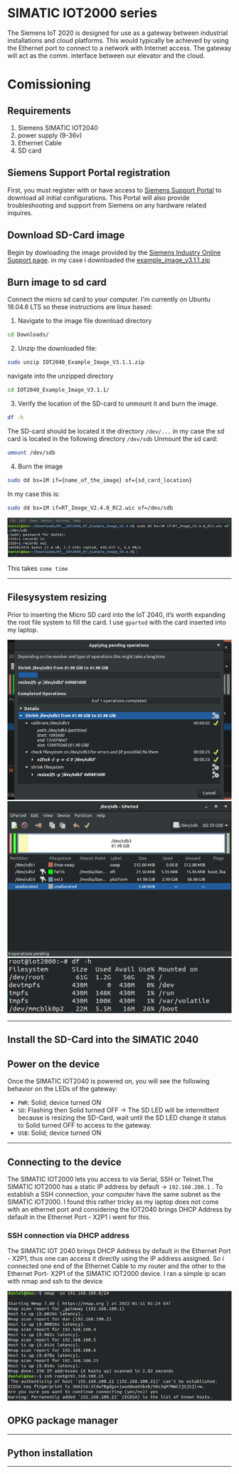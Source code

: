 # SIMATIC IOT2000 series 
The Siemens IoT 2020 is designed for use as a gateway between industrial installations and cloud platforms. This would typically be achieved by using the Ethernet port to connect to a network with Internet access. The gateway will act as the comm. interface between our elevator and the cloud. 

# Comissioning
## Requirements
1. Siemens SIMATIC IOT2040
2. power supply (9-36v)
3. Ethernet Cable
4. SD card

## Siemens Support Portal registration
First, you must register with or have access to [Siemens Support Portal](https://support.industry.siemens.com/) to download all initial configurations. This Portal will also provide troubleshooting and support from Siemens on any hardware related inquires. 

## Download SD-Card image 
Begin by dowloading the image provided by the [Siemens Industry Online Support page](https://support.industry.siemens.com/cs/document/109741799/downloads-for-simatic-iot20x0?dti=0&lc=en-WW).
in my case i downloaded the [example_image_v3.1.1.zip](https://support.industry.siemens.com/cs/attachments/109741799/IOT2040_Example_Image_V3.1.1.zip)

## Burn image to sd card
Connect the micro sd card to your computer. I'm currently on Ubuntu 18.04.6 LTS so these instructions are linux based:
1. Navigate to the image file download directory
```bash
cd Downloads/
``` 
2. Unzip the downloaded file:
```bash
sudo unzip IOT2040_Example_Image_V3.1.1.zip
```
navigate into the unzipped directory
```bash
cd IOT2040_Example_Image_V3.1.1/
```
3. Verify the location of the SD-card to unmount it and burn the image.
```bash
df -h
```
The SD-card should be located it the directory `/dev/...` in my case the sd card is located in the following directory `/dev/sdb`
Unmount the sd card:
```bash
umount /dev/sdb
```
4. Burn the image 
```bash
sudo dd bs=1M if={name_of_the_image} of={sd_card_location}
```
In my case this is:
```bash
sudo dd bs=1M if=RT_Image_V2.4.0_RC2.wic of=/dev/sdb
```
<img src="images/burn_image.png"></img>

This takes `some time`

---

## Filesysystem resizing
Prior to inserting the Micro SD card into the IoT 2040, it’s worth expanding the root file system to fill the card. I use `gparted` with the card inserted into my laptop.

<img src="images/fs_resizing.png"></img>
<img src="images/fs_resizing_2.png"></img>
<img src="images/fs_output.png"></img>

---

## Install the SD-Card into the SIMATIC 2040
## Power on the device
Once the SIMATIC IOT2040 is powered on, you will see the following behavior on the LEDs of the gateway:
* `PWR`: Solid; device turned ON 
* `SD`: Flashing then Solid turned OFF -> The SD LED will be intermittent because is resizing the SD-Card, wait until the SD LED change it status to Solid turned OFF to access to the gateway.
* `USB`: Solid; device turned ON

---

## Connecting to the device
The SIMATIC IOT2000 lets you access to via Serial, SSH or Telnet.The SIMATIC IOT2000 has a static IP address by default -> `192.168.200.1` . To establish a SSH connection, your computer have the same subnet as the SIMATIC IOT2000. I found this rather tricky as my laptop does not come with an ethernet port and considering the IOT2040 brings DHCP Address by default in the Ethernet Port - X2P1 i went for this.

### SSH connection via DHCP address
The SIMATIC IOT 2040 brings DHCP Address by default in the Ethernet Port - X2P1, thus one can access it directly using the IP address assigned. So i connected one end of the Ethernet Cable to my router and the other to the Ethernet Port- X2P1 of the SIMATIC IOT2000 device. I ran a simple ip scan with nmap and ssh to the device

<img src="images/nmap_ssh_conn.png"></img>

## OPKG package manager
---
## Python installation
---